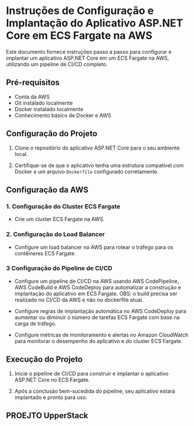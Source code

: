 # Instruções de Configuração e Implantação do Aplicativo ASP.NET Core em ECS Fargate na AWS

Este documento fornece instruções passo a passo para configurar e implantar um aplicativo ASP.NET Core em um ECS Fargate na AWS, utilizando um pipeline de CI/CD completo.

## Pré-requisitos

- Conta da AWS
- Git instalado localmente
- Docker instalado localmente
- Conhecimento básico de Docker e AWS

## Configuração do Projeto

1. Clone o repositório do aplicativo ASP.NET Core para o seu ambiente local.

2. Certifique-se de que o aplicativo tenha uma estrutura compatível com Docker e um arquivo `Dockerfile` configurado corretamente.

## Configuração da AWS

### 1. Configuração do Cluster ECS Fargate

- Crie um cluster ECS Fargate na AWS.


### 2. Configuração do Load Balancer

- Configure um load balancer na AWS para rotear o tráfego para os contêineres ECS Fargate.

### 3 Configuração do Pipeline de CI/CD

- Configure um pipeline de CI/CD na AWS usando AWS CodePipeline, AWS CodeBuild e AWS CodeDeploy para automatizar a construção e implantação do aplicativo em ECS Fargate. 
OBS: o build precisa ser realizado no CI/CD da AWS e não no dockerfile atual.

- Configure regras de implantação automática no AWS CodeDeploy para aumentar ou diminuir o número de tarefas ECS Fargate com base na carga de tráfego.

- Configure métricas de monitoramento e alertas no Amazon CloudWatch para monitorar o desempenho do aplicativo e do cluster ECS Fargate.

## Execução do Projeto

1. Inicie o pipeline de CI/CD para construir e implantar o aplicativo ASP.NET Core no ECS Fargate.

2. Após a conclusão bem-sucedida do pipeline, seu aplicativo estará implantado e pronto para uso.

## PROEJTO UpperStack

